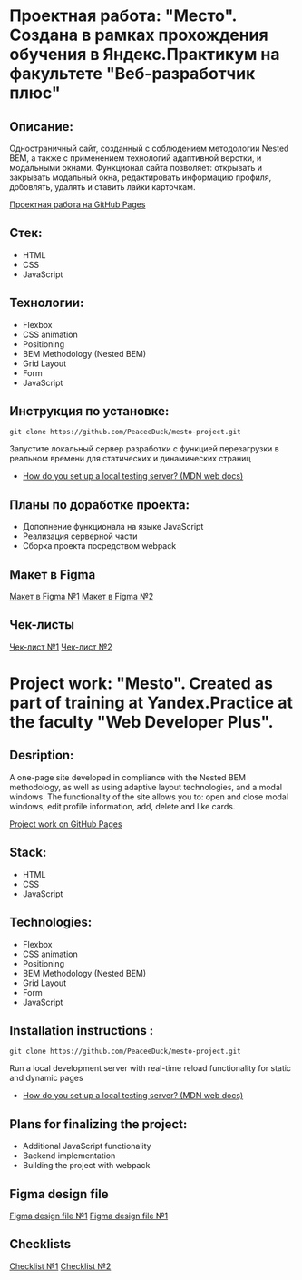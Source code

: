 # Проектная работа: "Место". Создана в рамках прохождения обучения в Яндекс.Практикум на факультете "Веб-разработчик плюс"

## Описание:

Одностраничный сайт, созданный с соблюдением методологии Nested BEM, а также с применением технологий адаптивной
верстки, и модальными окнами. Функционал сайта позволяет: открывать и закрывать модальный окна, редактировать информацию профиля, добовлять, удалять и ставить лайки карточкам.

[Проектная работа на GitHub Pages](https://peaceeduck.github.io/mesto-project/)

## Стек:

- HTML
- CSS
- JavaScript

## Технологии:

- Flexbox
- CSS animation
- Positioning
- BEM Methodology (Nested BEM)
- Grid Layout
- Form
- JavaScript

## Инструкция по установке:

```
git clone https://github.com/PeaceeDuck/mesto-project.git
```

Запустите локальный сервер разработки с функцией перезагрузки в реальном времени для статических и динамических страниц
- [How do you set up a local testing server? (MDN web docs)](https://developer.mozilla.org/en-US/docs/Learn/Common_questions/set_up_a_local_testing_server)

## Планы по доработке проекта:

- Дополнение функционала на языке JavaScript
- Реализация серверной части
- Сборка проекта посредством webpack

## Макет в Figma

[Макет в Figma №1](https://www.figma.com/file/2cn9N9jSkmxD84oJik7xL7/JavaScript.-Sprint-4?node-id=0%3A1)
[Макет в Figma №2](https://www.figma.com/file/bjyvbKKJN2naO0ucURl2Z0/JavaScript.-Sprint-5?node-id=0%3A1)

## Чек-листы

[Чек-лист №1](https://code.s3.yandex.net/web-developer/checklists-pdf/web-plus/checklist-3.pdf)
[Чек-лист №2](https://code.s3.yandex.net/web-developer/checklists-pdf/web-plus/checklist-4.pdf)

# Project work: "Mesto". Created as part of training at Yandex.Practice at the faculty "Web Developer Plus".

## Desription:

A one-page site developed in compliance with the Nested BEM methodology, as well as using adaptive layout technologies,
and a modal windows. The functionality of the site allows you to: open and close modal windows, edit profile information, add, delete and like cards.

[Project work on GitHub Pages](https://peaceeduck.github.io/mesto-project/)

## Stack:

- HTML
- CSS
- JavaScript

## Technologies:

- Flexbox
- CSS animation
- Positioning
- BEM Methodology (Nested BEM)
- Grid Layout
- Form
- JavaScript

## Installation instructions :

```
git clone https://github.com/PeaceeDuck/mesto-project.git
```

Run a local development server with real-time reload functionality for static and dynamic pages
- [How do you set up a local testing server? (MDN web docs)](https://developer.mozilla.org/en-US/docs/Learn/Common_questions/set_up_a_local_testing_server)

## Plans for finalizing the project:

- Additional JavaScript functionality
- Backend implementation
- Building the project with webpack

## Figma design file

[Figma design file №1](https://www.figma.com/file/2cn9N9jSkmxD84oJik7xL7/JavaScript.-Sprint-4?node-id=0%3A1)
[Figma design file №1](https://www.figma.com/file/bjyvbKKJN2naO0ucURl2Z0/JavaScript.-Sprint-5?node-id=0%3A1)

## Checklists

[Checklist №1](https://code.s3.yandex.net/web-developer/checklists-pdf/web-plus/checklist-3.pdf)
[Checklist №2](https://code.s3.yandex.net/web-developer/checklists-pdf/web-plus/checklist-4.pdf)

